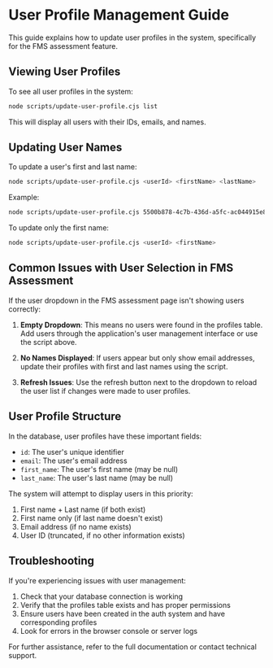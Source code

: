 # User Profile Management Guide

This guide explains how to update user profiles in the system, specifically for the FMS assessment feature.

## Viewing User Profiles

To see all user profiles in the system:

```bash
node scripts/update-user-profile.cjs list
```

This will display all users with their IDs, emails, and names.

## Updating User Names

To update a user's first and last name:

```bash
node scripts/update-user-profile.cjs <userId> <firstName> <lastName>
```

Example:
```bash
node scripts/update-user-profile.cjs 5500b878-4c7b-436d-a5fc-ac044915e8ec "John" "Doe"
```

To update only the first name:
```bash
node scripts/update-user-profile.cjs <userId> <firstName>
```

## Common Issues with User Selection in FMS Assessment

If the user dropdown in the FMS assessment page isn't showing users correctly:

1. **Empty Dropdown**: This means no users were found in the profiles table. Add users through the application's user management interface or use the script above.

2. **No Names Displayed**: If users appear but only show email addresses, update their profiles with first and last names using the script.

3. **Refresh Issues**: Use the refresh button next to the dropdown to reload the user list if changes were made to user profiles.

## User Profile Structure

In the database, user profiles have these important fields:

- `id`: The user's unique identifier
- `email`: The user's email address
- `first_name`: The user's first name (may be null)
- `last_name`: The user's last name (may be null)

The system will attempt to display users in this priority:
1. First name + Last name (if both exist)
2. First name only (if last name doesn't exist)
3. Email address (if no name exists)
4. User ID (truncated, if no other information exists)

## Troubleshooting

If you're experiencing issues with user management:

1. Check that your database connection is working
2. Verify that the profiles table exists and has proper permissions
3. Ensure users have been created in the auth system and have corresponding profiles
4. Look for errors in the browser console or server logs

For further assistance, refer to the full documentation or contact technical support.
